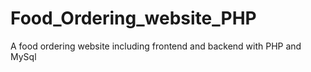 # Food_Ordering_website_PHP
A food ordering website including frontend and backend with PHP and MySql
